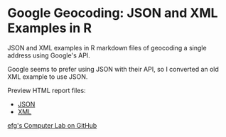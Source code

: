 Google Geocoding: JSON and XML Examples in R
============================================

JSON and XML examples in R markdown files of geocoding a single address using Google's API.

Google seems to prefer using JSON with their API, so I converted an old XML example to use JSON.

Preview HTML report files:

- [JSON](http://htmlpreview.github.io/?https://github.com/EarlGlynn/google-geocode-json-xml/blob/master/Google-Geocode-Example-JSON.html)
- [XML](http://htmlpreview.github.io/?https://github.com/EarlGlynn/google-geocode-json-xml/blob/master/Google-Geocode-Example-XML.html)

[efg's Computer Lab on GitHub](http://earlglynn.github.io/)
